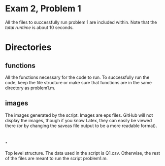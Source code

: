 # Exam 2, Problem 1
All the files to successfully run problem 1 are included within. Note that the *total runtime* is about 10 seconds.

# Directories

## functions
All the functions necessary for the code to run. To successfully run the code, keep the file structure or make sure that functions are in the same directory as problem1.m.

## images
The images generated by the script. Images are eps files. GitHub will not display the images, though if you know Latex, they can easily be viewed there (or by changing the saveas file output to be a more readable format).

## .
Top level structure. The data used in the script is Q1.csv. Otherwise, the rest of the files are meant to run the script problem1.m.
